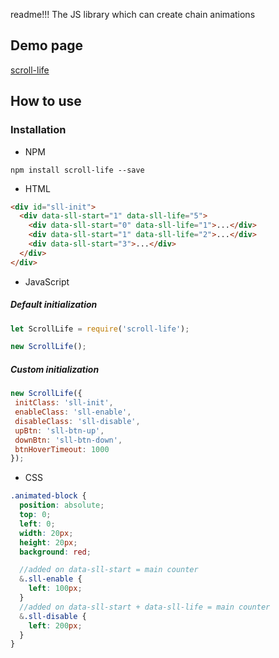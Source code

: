 readme!!! The JS library which can create chain animations
## Demo page
[scroll-life](http://www.scroll-life.artygeek.net/)

## How to use
### Installation
* NPM
```
npm install scroll-life --save
```
* HTML
```html
<div id="sll-init">
  <div data-sll-start="1" data-sll-life="5">
    <div data-sll-start="0" data-sll-life="1">...</div>
    <div data-sll-start="1" data-sll-life="2">...</div>
    <div data-sll-start="3">...</div>
  </div>
</div>
```
* JavaScript
##### Default initialization
```javascript
let ScrollLife = require('scroll-life');

new ScrollLife();
```

##### Custom initialization
```javascript
new ScrollLife({
 initClass: 'sll-init',
 enableClass: 'sll-enable',
 disableClass: 'sll-disable',
 upBtn: 'sll-btn-up',
 downBtn: 'sll-btn-down',
 btnHoverTimeout: 1000
});
```
* CSS
```scss
.animated-block {
  position: absolute;
  top: 0;
  left: 0;
  width: 20px;
  height: 20px;
  background: red;

  //added on data-sll-start = main counter
  &.sll-enable {
    left: 100px;
  }
  //added on data-sll-start + data-sll-life = main counter
  &.sll-disable {
    left: 200px;
  }
}
```
